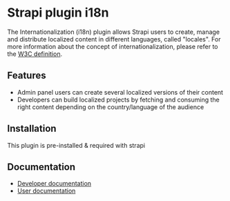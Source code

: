 # Strapi plugin i18n

The Internationalization (i18n) plugin allows Strapi users to create, manage and distribute localized content in different languages, called "locales". For more information about the concept of internationalization, please refer to the [W3C definition](https://www.w3.org/International/questions/qa-i18n.en#i18n).

## Features

- Admin panel users can create several localized versions of their content
- Developers can build localized projects by fetching and consuming the right content depending on the country/language of the audience

## Installation

This plugin is pre-installed & required with strapi

## Documentation

- [Developer documentation](https://docs.strapi.io/developer-docs/latest/plugins/i18n.html#installation)
- [User documentation](https://docs.strapi.io/user-docs/latest/content-manager/translating-content.html)
